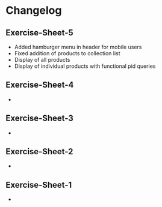 # Changelog

## Exercise-Sheet-5
- Added hamburger menu in header for mobile users
- Fixed addition of products to collection list
- Display of all products
- Display of individual products with functional pid queries

## Exercise-Sheet-4
- 

## Exercise-Sheet-3
- 

## Exercise-Sheet-2
- 

## Exercise-Sheet-1
- 